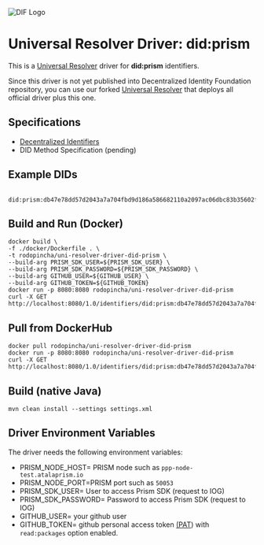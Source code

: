 ![DIF Logo](https://raw.githubusercontent.com/decentralized-identity/universal-resolver/master/docs/logo-dif.png)

# Universal Resolver Driver: did:prism

This is a [Universal Resolver](https://github.com/decentralized-identity/universal-resolver/) driver for **did:prism** identifiers.

Since this driver is not yet published into Decentralized Identity Foundation repository, you can use our forked [Universal Resolver](https://github.com/rodolfomiranda/universal-resolver) that deploys all official driver plus this one.

## Specifications

* [Decentralized Identifiers](https://w3c.github.io/did-core/)
* DID Method Specification (pending)


## Example DIDs

```
 did:prism:db47e78dd57d2043a7a704fbd9d186a586682110a2097ac06dbc83b35602f290
```

## Build and Run (Docker)

```
docker build \
-f ./docker/Dockerfile . \
-t rodopincha/uni-resolver-driver-did-prism \
--build-arg PRISM_SDK_USER=${PRISM_SDK_USER} \
--build-arg PRISM_SDK_PASSWORD=${PRISM_SDK_PASSWORD} \
--build-arg GITHUB_USER=${GITHUB_USER} \
--build-arg GITHUB_TOKEN=${GITHUB_TOKEN} 
docker run -p 8080:8080 rodopincha/uni-resolver-driver-did-prism
curl -X GET http://localhost:8080/1.0/identifiers/did:prism:db47e78dd57d2043a7a704fbd9d186a586682110a2097ac06dbc83b35602f290
```

## Pull from DockerHub
```
docker pull rodopincha/uni-resolver-driver-did-prism
docker run -p 8080:8080 rodopincha/uni-resolver-driver-did-prism
curl -X GET http://localhost:8080/1.0/identifiers/did:prism:db47e78dd57d2043a7a704fbd9d186a586682110a2097ac06dbc83b35602f290
```

## Build (native Java)

	mvn clean install --settings settings.xml
	
## Driver Environment Variables

The driver needs the following environment variables:

- PRISM_NODE_HOST= PRISM node such as `ppp-node-test.atalaprism.io`
- PRISM_NODE_PORT=PRISM port such as `50053`
- PRISM_SDK_USER= User to access Prism SDK (request to IOG)
- PRISM_SDK_PASSWORD= Password to access Prism SDK (request to IOG)
- GITHUB_USER= your github user
- GITHUB_TOKEN= github personal access token [(PAT](https://docs.github.com/en/authentication/keeping-your-account-and-data-secure/creating-a-personal-access-token)) with `read:packages` option enabled.
